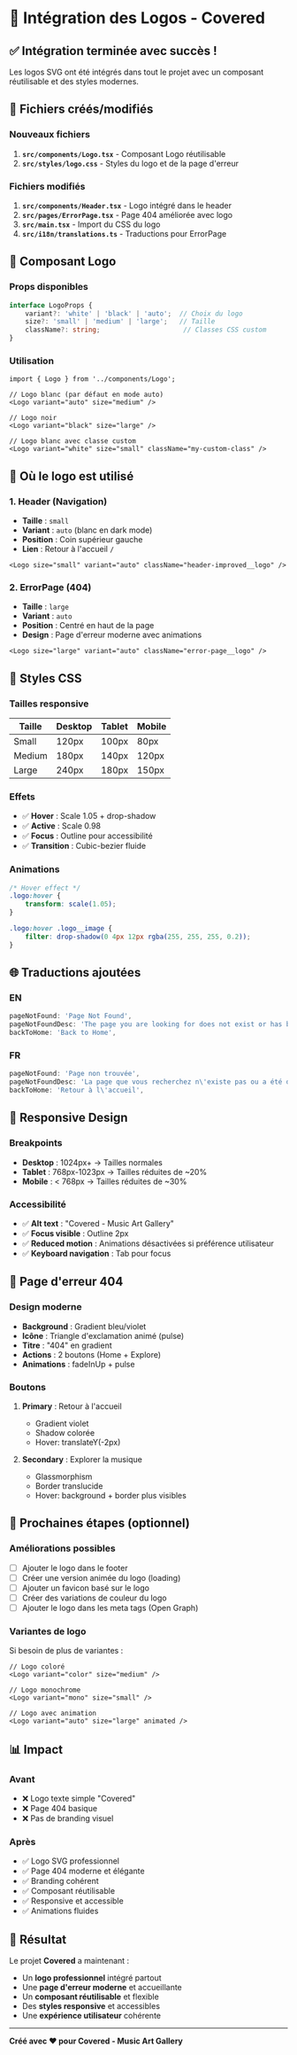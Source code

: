 # 🎨 Intégration des Logos - Covered

## ✅ Intégration terminée avec succès !

Les logos SVG ont été intégrés dans tout le projet avec un composant réutilisable et des styles modernes.

## 📁 Fichiers créés/modifiés

### Nouveaux fichiers
1. **`src/components/Logo.tsx`** - Composant Logo réutilisable
2. **`src/styles/logo.css`** - Styles du logo et de la page d'erreur

### Fichiers modifiés
1. **`src/components/Header.tsx`** - Logo intégré dans le header
2. **`src/pages/ErrorPage.tsx`** - Page 404 améliorée avec logo
3. **`src/main.tsx`** - Import du CSS du logo
4. **`src/i18n/translations.ts`** - Traductions pour ErrorPage

## 🎯 Composant Logo

### Props disponibles
```typescript
interface LogoProps {
    variant?: 'white' | 'black' | 'auto';  // Choix du logo
    size?: 'small' | 'medium' | 'large';   // Taille
    className?: string;                     // Classes CSS custom
}
```

### Utilisation
```tsx
import { Logo } from '../components/Logo';

// Logo blanc (par défaut en mode auto)
<Logo variant="auto" size="medium" />

// Logo noir
<Logo variant="black" size="large" />

// Logo blanc avec classe custom
<Logo variant="white" size="small" className="my-custom-class" />
```

## 📍 Où le logo est utilisé

### 1. Header (Navigation)
- **Taille** : `small`
- **Variant** : `auto` (blanc en dark mode)
- **Position** : Coin supérieur gauche
- **Lien** : Retour à l'accueil `/`

```tsx
<Logo size="small" variant="auto" className="header-improved__logo" />
```

### 2. ErrorPage (404)
- **Taille** : `large`
- **Variant** : `auto`
- **Position** : Centré en haut de la page
- **Design** : Page d'erreur moderne avec animations

```tsx
<Logo size="large" variant="auto" className="error-page__logo" />
```

## 🎨 Styles CSS

### Tailles responsive

| Taille | Desktop | Tablet | Mobile |
|--------|---------|--------|--------|
| Small  | 120px   | 100px  | 80px   |
| Medium | 180px   | 140px  | 120px  |
| Large  | 240px   | 180px  | 150px  |

### Effets
- ✅ **Hover** : Scale 1.05 + drop-shadow
- ✅ **Active** : Scale 0.98
- ✅ **Focus** : Outline pour accessibilité
- ✅ **Transition** : Cubic-bezier fluide

### Animations
```css
/* Hover effect */
.logo:hover {
    transform: scale(1.05);
}

.logo:hover .logo__image {
    filter: drop-shadow(0 4px 12px rgba(255, 255, 255, 0.2));
}
```

## 🌐 Traductions ajoutées

### EN
```typescript
pageNotFound: 'Page Not Found',
pageNotFoundDesc: 'The page you are looking for does not exist or has been moved.',
backToHome: 'Back to Home',
```

### FR
```typescript
pageNotFound: 'Page non trouvée',
pageNotFoundDesc: 'La page que vous recherchez n\'existe pas ou a été déplacée.',
backToHome: 'Retour à l\'accueil',
```

## 📱 Responsive Design

### Breakpoints
- **Desktop** : 1024px+ → Tailles normales
- **Tablet** : 768px-1023px → Tailles réduites de ~20%
- **Mobile** : < 768px → Tailles réduites de ~30%

### Accessibilité
- ✅ **Alt text** : "Covered - Music Art Gallery"
- ✅ **Focus visible** : Outline 2px
- ✅ **Reduced motion** : Animations désactivées si préférence utilisateur
- ✅ **Keyboard navigation** : Tab pour focus

## 🎯 Page d'erreur 404

### Design moderne
- **Background** : Gradient bleu/violet
- **Icône** : Triangle d'exclamation animé (pulse)
- **Titre** : "404" en gradient
- **Actions** : 2 boutons (Home + Explore)
- **Animations** : fadeInUp + pulse

### Boutons
1. **Primary** : Retour à l'accueil
   - Gradient violet
   - Shadow colorée
   - Hover: translateY(-2px)

2. **Secondary** : Explorer la musique
   - Glassmorphism
   - Border translucide
   - Hover: background + border plus visibles

## 🚀 Prochaines étapes (optionnel)

### Améliorations possibles
- [ ] Ajouter le logo dans le footer
- [ ] Créer une version animée du logo (loading)
- [ ] Ajouter un favicon basé sur le logo
- [ ] Créer des variations de couleur du logo
- [ ] Ajouter le logo dans les meta tags (Open Graph)

### Variantes de logo
Si besoin de plus de variantes :
```tsx
// Logo coloré
<Logo variant="color" size="medium" />

// Logo monochrome
<Logo variant="mono" size="small" />

// Logo avec animation
<Logo variant="auto" size="large" animated />
```

## 📊 Impact

### Avant
- ❌ Logo texte simple "Covered"
- ❌ Page 404 basique
- ❌ Pas de branding visuel

### Après
- ✅ Logo SVG professionnel
- ✅ Page 404 moderne et élégante
- ✅ Branding cohérent
- ✅ Composant réutilisable
- ✅ Responsive et accessible
- ✅ Animations fluides

## 🎉 Résultat

Le projet **Covered** a maintenant :
- Un **logo professionnel** intégré partout
- Une **page d'erreur moderne** et accueillante
- Un **composant réutilisable** et flexible
- Des **styles responsive** et accessibles
- Une **expérience utilisateur** cohérente

---

**Créé avec ❤️ pour Covered - Music Art Gallery**
